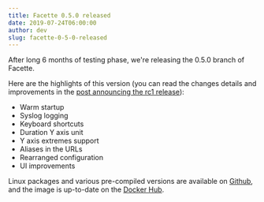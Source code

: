 ```yaml
---
title: Facette 0.5.0 released
date: 2019-07-24T06:00:00
author: dev
slug: facette-0-5-0-released
---
```

After long 6 months of testing phase, we're releasing the 0.5.0 branch of
Facette.

Here are the highlights of this version (you can read the changes details and
improvements in the [post announcing the rc1 release][rc-release]):<!--more-->

* Warm startup
* Syslog logging
* Keyboard shortcuts
* Duration Y axis unit
* Y axis extremes support
* Aliases in the URLs
* Rearranged configuration
* UI improvements

Linux packages and various pre-compiled versions are available on
[Github][github], and the image is up-to-date on the [Docker Hub][docker].

[rc-release]: /2019/01/20/facette-0-5-0rc1-released/
[docker]: https://hub.docker.com/r/facette/facette/
[github]: https://github.com/facette/facette/releases/tag/0.5.0
